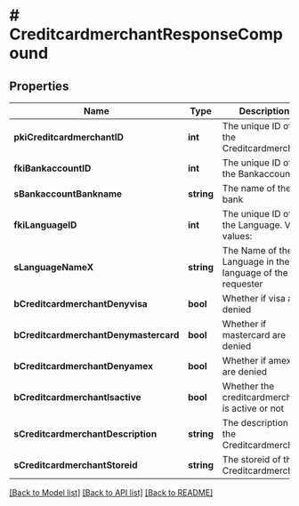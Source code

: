 # # CreditcardmerchantResponseCompound

## Properties

Name | Type | Description | Notes
------------ | ------------- | ------------- | -------------
**pkiCreditcardmerchantID** | **int** | The unique ID of the Creditcardmerchant |
**fkiBankaccountID** | **int** | The unique ID of the Bankaccount |
**sBankaccountBankname** | **string** | The name of the bank | [optional]
**fkiLanguageID** | **int** | The unique ID of the Language.  Valid values:  |Value|Description| |-|-| |1|French| |2|English| | [optional]
**sLanguageNameX** | **string** | The Name of the Language in the language of the requester | [optional]
**bCreditcardmerchantDenyvisa** | **bool** | Whether if visa are denied |
**bCreditcardmerchantDenymastercard** | **bool** | Whether if mastercard are denied |
**bCreditcardmerchantDenyamex** | **bool** | Whether if amex are denied |
**bCreditcardmerchantIsactive** | **bool** | Whether the creditcardmerchant is active or not |
**sCreditcardmerchantDescription** | **string** | The description of the Creditcardmerchant |
**sCreditcardmerchantStoreid** | **string** | The storeid of the Creditcardmerchant |

[[Back to Model list]](../../README.md#models) [[Back to API list]](../../README.md#endpoints) [[Back to README]](../../README.md)
